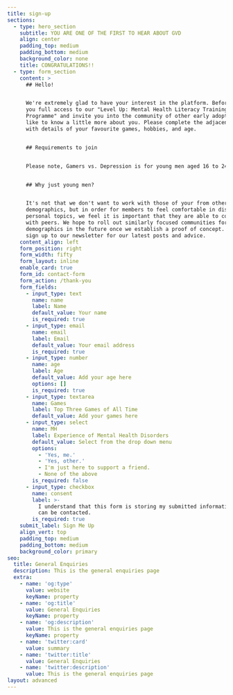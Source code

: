 ```yaml
---
title: sign-up
sections:
  - type: hero_section
    subtitle: YOU ARE ONE OF THE FIRST TO HEAR ABOUT GVD
    align: center
    padding_top: medium
    padding_bottom: medium
    background_color: none
    title: CONGRATULATIONS!!
  - type: form_section
    content: >
      ## Hello!


      We're extremely glad to have your interest in the platform. Before we give
      you full access to our "Level Up: Mental Health Literacy Training
      Programme" and invite you into the community of other early adopters, we'd
      like to know a little more about you. Please complete the adjacent form
      with details of your favourite games, hobbies, and age.


      ## Requirements to join


      Please note, Gamers vs. Depression is for young men aged 16 to 24.


      ## Why just young men?


      It's not that we don't want to work with those of your from other
      demographics, but in order for members to feel comfortable in discussing
      personal topics, we feel it is important that they are able to communicate
      with peers. We hope to roll out similarly focused communities for other
      demographics in the future once we establish a proof of concept. Please
      sign up to our newsletter for our latest posts and advice.
    content_align: left
    form_position: right
    form_width: fifty
    form_layout: inline
    enable_card: true
    form_id: contact-form
    form_action: /thank-you
    form_fields:
      - input_type: text
        name: name
        label: Name
        default_value: Your name
        is_required: true
      - input_type: email
        name: email
        label: Email
        default_value: Your email address
        is_required: true
      - input_type: number
        name: age
        label: Age
        default_value: Add your age here
        options: []
        is_required: true
      - input_type: textarea
        name: Games
        label: Top Three Games of All Time
        default_value: Add your games here
      - input_type: select
        name: MH
        label: Experience of Mental Health Disorders
        default_value: Select from the drop down menu
        options:
          - 'Yes, me.'
          - 'Yes, other.'
          - I'm just here to support a friend.
          - None of the above
        is_required: false
      - input_type: checkbox
        name: consent
        label: >-
          I understand that this form is storing my submitted information so I
          can be contacted.
        is_required: true
    submit_label: Sign Me Up
    align_vert: top
    padding_top: medium
    padding_bottom: medium
    background_color: primary
seo:
  title: General Enquiries
  description: This is the general enquiries page
  extra:
    - name: 'og:type'
      value: website
      keyName: property
    - name: 'og:title'
      value: General Enquiries
      keyName: property
    - name: 'og:description'
      value: This is the general enquiries page
      keyName: property
    - name: 'twitter:card'
      value: summary
    - name: 'twitter:title'
      value: General Enquiries
    - name: 'twitter:description'
      value: This is the general enquiries page
layout: advanced
---
```

